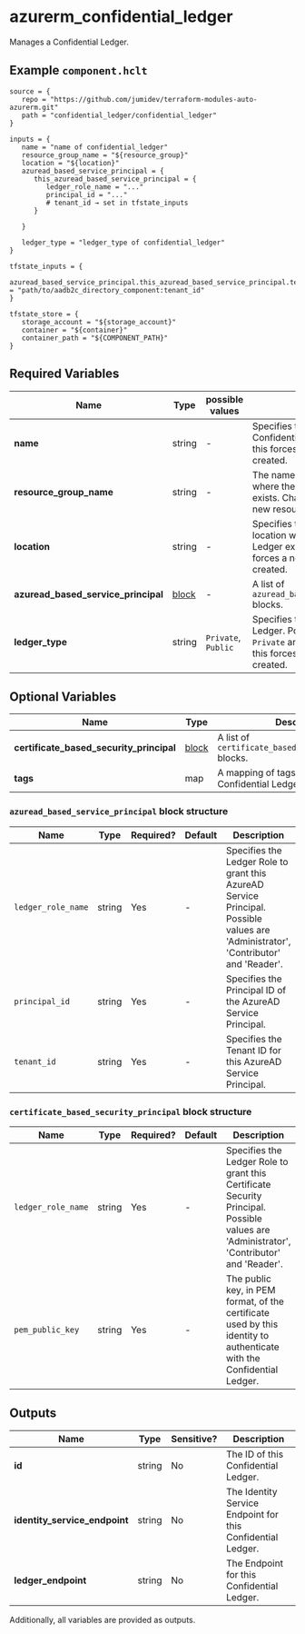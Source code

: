 # azurerm_confidential_ledger

Manages a Confidential Ledger.

## Example `component.hclt`

```hcl
source = {
   repo = "https://github.com/jumidev/terraform-modules-auto-azurerm.git"   
   path = "confidential_ledger/confidential_ledger"   
}

inputs = {
   name = "name of confidential_ledger"   
   resource_group_name = "${resource_group}"   
   location = "${location}"   
   azuread_based_service_principal = {
      this_azuread_based_service_principal = {
         ledger_role_name = "..."         
         principal_id = "..."         
         # tenant_id → set in tfstate_inputs
      }
      
   }
   
   ledger_type = "ledger_type of confidential_ledger"   
}

tfstate_inputs = {
   azuread_based_service_principal.this_azuread_based_service_principal.tenant_id = "path/to/aadb2c_directory_component:tenant_id"   
}

tfstate_store = {
   storage_account = "${storage_account}"   
   container = "${container}"   
   container_path = "${COMPONENT_PATH}"   
}

```

## Required Variables

| Name | Type |  possible values |  Description |
| ---- | --------- |  ----------- | ----------- |
| **name** | string |  -  |  Specifies the name of the Confidential Ledger. Changing this forces a new resource to be created. | 
| **resource_group_name** | string |  -  |  The name of the Resource Group where the Confidential Ledger exists. Changing this forces a new resource to be created. | 
| **location** | string |  -  |  Specifies the supported Azure location where the Confidential Ledger exists. Changing this forces a new resource to be created. | 
| **azuread_based_service_principal** | [block](#azuread_based_service_principal-block-structure) |  -  |  A list of `azuread_based_service_principal` blocks. | 
| **ledger_type** | string |  `Private`, `Public`  |  Specifies the type of Confidential Ledger. Possible values are `Private` and `Public`. Changing this forces a new resource to be created. | 

## Optional Variables

| Name | Type |  Description |
| ---- | --------- |  ----------- |
| **certificate_based_security_principal** | [block](#certificate_based_security_principal-block-structure) |  A list of `certificate_based_security_principal` blocks. | 
| **tags** | map |  A mapping of tags to assign to the Confidential Ledger. | 

### `azuread_based_service_principal` block structure

| Name | Type | Required? | Default | Description |
| ---- | ---- | --------- | ------- | ----------- |
| `ledger_role_name` | string | Yes | - | Specifies the Ledger Role to grant this AzureAD Service Principal. Possible values are 'Administrator', 'Contributor' and 'Reader'. |
| `principal_id` | string | Yes | - | Specifies the Principal ID of the AzureAD Service Principal. |
| `tenant_id` | string | Yes | - | Specifies the Tenant ID for this AzureAD Service Principal. |

### `certificate_based_security_principal` block structure

| Name | Type | Required? | Default | Description |
| ---- | ---- | --------- | ------- | ----------- |
| `ledger_role_name` | string | Yes | - | Specifies the Ledger Role to grant this Certificate Security Principal. Possible values are 'Administrator', 'Contributor' and 'Reader'. |
| `pem_public_key` | string | Yes | - | The public key, in PEM format, of the certificate used by this identity to authenticate with the Confidential Ledger. |



## Outputs

| Name | Type | Sensitive? | Description |
| ---- | ---- | --------- | --------- |
| **id** | string | No  | The ID of this Confidential Ledger. | 
| **identity_service_endpoint** | string | No  | The Identity Service Endpoint for this Confidential Ledger. | 
| **ledger_endpoint** | string | No  | The Endpoint for this Confidential Ledger. | 

Additionally, all variables are provided as outputs.
